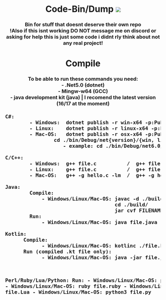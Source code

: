 <div align="center">
  <h1>Code-Bin/Dump</h>
  <img src="https://komarev.com/ghpvc/?username=1890&label=views&style=flat-square"><br>
  <h3>Bin for stuff that doesnt deserve their own repo<br>
  !Also if this isnt working DO NOT message me on discord or asking for help this is just some code i didnt rly think about not any real project!
</div>
    
<div> <!-- align="center" -->
  <h1 align="center">Compile</h>
  <h3 align="center">To be able to run these commands you need:
                          <br>- .Net5.0 (dotnet)
                          <br>- Mingw-w64 (GCC)
                          <br>- java development kit (java)  |  I  recomend the latest version (16/17 at the moment)
  <h3><pre>C#:
        - Windows:  dotnet publish -r win-x64 -p:PublishSingleFile=true --self-contained false
        - Linux:    dotnet publish -r linux-x64 -p:PublishSingleFile=true --self-contained false
        - Mac-OS:   dotnet publish -r osx-x64 -p:PublishSingleFile=true --self-contained false
                cd ./bin/Debug/net{version}/{win, linux, mac}/publish/{foldername}.exe
                   - example: cd ./bin/Debug/net6.0/win-x64/publish/test.exe
  <br>C/C++:
        - Windows:  g++ file.c          /  g++ file.cpp            --   gcc file.c         / gcc file.cpp
        - Linux:    g++ file.c          /  g++ file.cpp            --   gcc file.c         / gcc file.cpp
        - Mac-OS:   g++ -g hello.c -lm  /  g++ -g hello.cpp -lm    --   gcc -g hello.c -lm / gcc -g hello.cpp -lm
  <br>Java:
        Compile:
            - Windows/Linux/Mac-OS: javac -d ./build file.java
                                    cd ./build/
                                    jar cvf FILENAME.jar *
        Run:  
            - Windows/Linux/Mac-OS: java file.java
  <br>Kotlin:
      Compile:
            - Windows/Linux/Mac-OS: kotlinc ./file.kt -include-runtime -d ./file.jar
      Run (compiled .kt file only):
            - Windows/linux/Mac-OS: java -jar file.jar
            
  <br>Perl/Ruby/Lua/Python:
      Run:
        - Windows/Linux/Mac-OS: perl file.perl
        - Windows/Linux/Mac-OS: ruby file.ruby
        - Windows/Linux/Mac-OS: lua file.Lua
        - Windows/Linux/Mac-OS: python3 file.py
  </pre>
